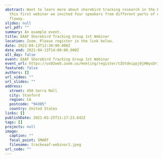 ```yaml
---
abstract: Want to learn more about shorebird tracking research in the EAAF? In
  this first webinar we invited four speakers from different parts of our
  flyway.
slides: null
url_pdf: ""
summary: An example event.
title: EAAF Shorebird Tracking Group 1st Webinar
location: Zoom. Please register in the link below.
date: 2021-04-13T12:30:00.000Z
date_end: 2021-04-13T14:00:00.000Z
all_day: false
event: EAAF Shorebird Tracking Group 1st Webinar
event_url: https://us02web.zoom.us/meeting/register/tZUtdeippj0jHNysDr1XaRTjIvJDFEt5IIoQ
featured: false
authors: []
url_video: ""
url_slides: ""
address:
  street: 450 Serra Mall
  city: Stanford
  region: CA
  postcode: "94305"
  country: United States
links: []
publishDate: 2021-03-25T11:17:23.642Z
tags: []
projects: null
image:
  caption: ""
  focal_point: SMART
  filename: trackeaaf-webinar1.jpeg
url_code: ""
---
```

